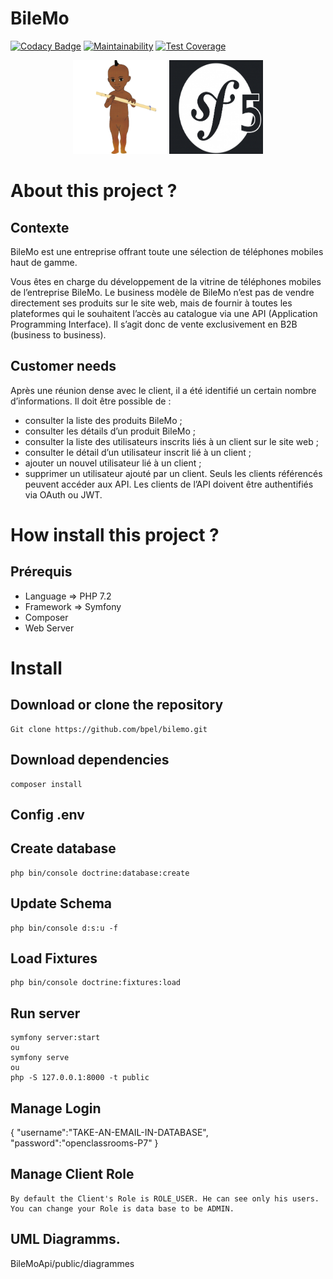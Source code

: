 # BileMo
[![Codacy Badge](https://api.codacy.com/project/badge/Grade/1aab65e69f19454291f439bd757dbe65)](https://www.codacy.com/manual/borgine/BileMoApi?utm_source=github.com&amp;utm_medium=referral&amp;utm_content=kirokou/BileMoApi&amp;utm_campaign=Badge_Grade)
[![Maintainability](https://api.codeclimate.com/v1/badges/d6678322c967dce62065/maintainability)](https://codeclimate.com/github/kirokou/BileMoApi/maintainability)
[![Test Coverage](https://api.codeclimate.com/v1/badges/d6678322c967dce62065/test_coverage)](https://codeclimate.com/github/kirokou/BileMoApi/test_coverage)

<p align="center">
<img src = "public/img/kirokou.png"  width="150" height="150"  title = "" alt = "kirokou">
<img src = "public/img/sf5.png"  width="150" height="150" title = "" alt = "sf5">
</p>

# About this project ? 

## Contexte
BileMo est une entreprise offrant toute une sélection de téléphones mobiles haut de gamme.

Vous êtes en charge du développement de la vitrine de téléphones mobiles de l’entreprise BileMo. Le business modèle de BileMo n’est pas de vendre directement ses produits sur le site web, mais de fournir à toutes les plateformes qui le souhaitent l’accès au catalogue via une API (Application Programming Interface). Il s’agit donc de vente exclusivement en B2B (business to business).

## Customer needs
Après une réunion dense avec le client, il a été identifié un certain nombre d’informations. Il doit être possible de :

- consulter la liste des produits BileMo ;
- consulter les détails d’un produit BileMo ;
- consulter la liste des utilisateurs inscrits liés à un client sur le site web ;
- consulter le détail d’un utilisateur inscrit lié à un client ;
- ajouter un nouvel utilisateur lié à un client ;
- supprimer un utilisateur ajouté par un client.
Seuls les clients référencés peuvent accéder aux API. Les clients de l’API doivent être authentifiés via OAuth ou JWT.

# How install this project ? 

## Prérequis
- Language => PHP 7.2
- Framework => Symfony
- Composer 
- Web Server  

# Install

## Download or clone the repository

    Git clone https://github.com/bpel/bilemo.git

## Download dependencies
    
    composer install

## Config .env

## Create database

    php bin/console doctrine:database:create

## Update Schema

    php bin/console d:s:u -f

## Load Fixtures

    php bin/console doctrine:fixtures:load

## Run server

    symfony server:start
    ou 
    symfony serve
    ou
    php -S 127.0.0.1:8000 -t public

## Manage Login
{
	"username":"TAKE-AN-EMAIL-IN-DATABASE", 
	"password":"openclassrooms-P7"
}

## Manage Client Role
    By default the Client's Role is ROLE_USER. He can see only his users.
    You can change your Role is data base to be ADMIN. 

## UML Diagramms.
BileMoApi/public/diagrammes

